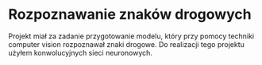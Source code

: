 # Rozpoznawanie znaków drogowych
Projekt miał za zadanie przygotowanie modelu, który przy pomocy techniki computer vision rozpoznawał znaki drogowe. Do realizacji tego projektu użyłem konwolucyjnych sieci neuronowych.
